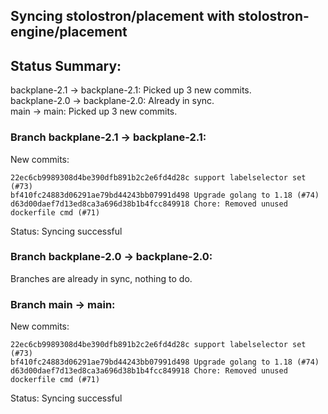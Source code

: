 ## Syncing stolostron/placement with stolostron-engine/placement

## Status Summary:

backplane-2.1 -> backplane-2.1: Picked up 3 new commits.  
backplane-2.0 -> backplane-2.0: Already in sync.  
main -> main: Picked up 3 new commits.  

### Branch backplane-2.1 -> backplane-2.1:

New commits:

```
22ec6cb9989308d4be390dfb891b2c2e6fd4d28c support labelselector set (#73)
bf410fc24883d06291ae79bd44243bb07991d498 Upgrade golang to 1.18 (#74)
d63d00daef7d13ed8ca3a696d38b1b4fcc849918 Chore: Removed unused dockerfile cmd (#71)
```

Status: Syncing successful

### Branch backplane-2.0 -> backplane-2.0:

Branches are already in sync, nothing to do.

### Branch main -> main:

New commits:

```
22ec6cb9989308d4be390dfb891b2c2e6fd4d28c support labelselector set (#73)
bf410fc24883d06291ae79bd44243bb07991d498 Upgrade golang to 1.18 (#74)
d63d00daef7d13ed8ca3a696d38b1b4fcc849918 Chore: Removed unused dockerfile cmd (#71)
```

Status: Syncing successful
